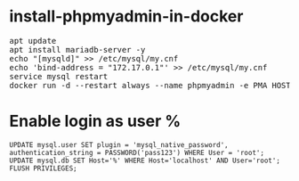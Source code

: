 # install-phpmyadmin-in-docker

<pre>
apt update
apt install mariadb-server -y
echo "[mysqld]" >> /etc/mysql/my.cnf
echo 'bind-address = "172.17.0.1"' >> /etc/mysql/my.cnf
service mysql restart
docker run -d --restart always --name phpmyadmin -e PMA_HOST=172.17.0.1 -e PMA_PORT=3306 -p 8000:80 phpmyadmin
</pre>

# Enable login as user %

```
UPDATE mysql.user SET plugin = 'mysql_native_password', authentication_string = PASSWORD('pass123') WHERE User = 'root';
UPDATE mysql.db SET Host='%' WHERE Host='localhost' AND User='root';
FLUSH PRIVILEGES;

